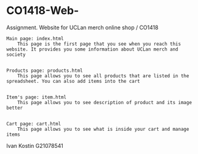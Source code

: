# CO1418-Web-
Assignment. Website for UCLan merch online shop / CO1418

    Main page: index.html
        This page is the first page that you see when you reach this website. It provides you some information about UCLan merch and society


    Products page: products.html
        This page allows you to see all products that are listed in the spreadsheet. You can also add items into the cart


    Item's page: item.html
        This page allows you to see description of product and its image better


    Cart page: cart.html
        This page allows you to see what is inside your cart and manage items


Ivan Kostin G21078541
